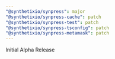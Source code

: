 ```yaml
---
"@synthetixio/synpress": major
"@synthetixio/synpress-cache": patch
"@synthetixio/synpress-test": patch
"@synthetixio/synpress-tsconfig": patch
"@synthetixio/synpress-metamask": patch
---
```


Initial Alpha Release

